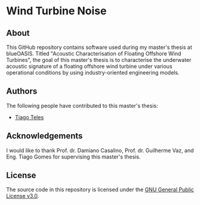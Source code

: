 # Wind Turbine Noise

## About
This GitHub repository contains software used during my master's thesis at blueOASIS. Titled "Acoustic Characterisation of Floating Offshore Wind Turbines", the goal of this master's thesis is to characterise the underwater acoustic signature of a floating offshore wind turbine under various operational conditions by using industry-oriented engineering models.

## Authors
The following people have contributed to this master's thesis:
* [Tiago Teles](https://www.linkedin.com/in/tiago-fonseca-teles/)

## Acknowledgements
I would like to thank Prof. dr. Damiano Casalino, Prof. dr. Guilherme Vaz, and Eng. Tiago Gomes for supervising this master's thesis.

## License
The source code in this repository is licensed under the [GNU General Public License v3.0](https://www.gnu.org/licenses/gpl-3.0.en.html).
